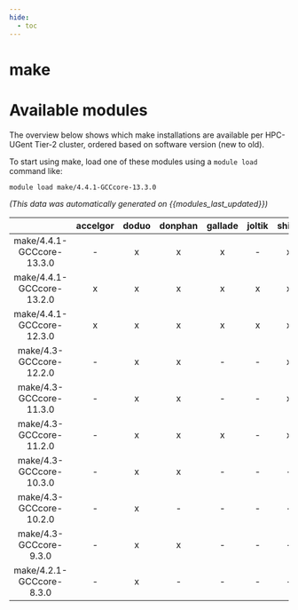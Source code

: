```yaml
---
hide:
  - toc
---
```


make
====

# Available modules


The overview below shows which make installations are available per HPC-UGent Tier-2 cluster, ordered based on software version (new to old).

To start using make, load one of these modules using a `module load` command like:

```shell
module load make/4.4.1-GCCcore-13.3.0
```

*(This data was automatically generated on {{modules_last_updated}})*  

| |accelgor|doduo|donphan|gallade|joltik|shinx|skitty|
| :---: | :---: | :---: | :---: | :---: | :---: | :---: | :---: |
|make/4.4.1-GCCcore-13.3.0|-|x|x|x|-|x|x|
|make/4.4.1-GCCcore-13.2.0|x|x|x|x|x|x|x|
|make/4.4.1-GCCcore-12.3.0|x|x|x|x|x|x|x|
|make/4.3-GCCcore-12.2.0|-|x|x|-|-|x|-|
|make/4.3-GCCcore-11.3.0|-|x|x|-|-|x|-|
|make/4.3-GCCcore-11.2.0|-|x|x|x|-|x|-|
|make/4.3-GCCcore-10.3.0|-|x|x|-|-|-|-|
|make/4.3-GCCcore-10.2.0|-|x|-|-|-|-|-|
|make/4.3-GCCcore-9.3.0|-|x|x|-|-|-|-|
|make/4.2.1-GCCcore-8.3.0|-|x|-|-|-|-|-|
